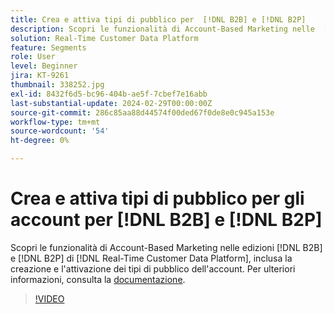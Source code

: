 ```yaml
---
title: Crea e attiva tipi di pubblico per  [!DNL B2B] e [!DNL B2P]
description: Scopri le funzionalità di Account-Based Marketing nelle  [!DNL B2B] e [!DNL B2P] edizioni di [!DNL Real-Time Customer Data Platform], inclusa la creazione e l'attivazione dei tipi di pubblico dell'account.
solution: Real-Time Customer Data Platform
feature: Segments
role: User
level: Beginner
jira: KT-9261
thumbnail: 338252.jpg
exl-id: 8432f6d5-bc96-404b-ae5f-7cbef7e16abb
last-substantial-update: 2024-02-29T00:00:00Z
source-git-commit: 286c85aa88d44574f00ded67f0de8e0c945a153e
workflow-type: tm+mt
source-wordcount: '54'
ht-degree: 0%

---
```


# Crea e attiva tipi di pubblico per gli account per [!DNL B2B] e [!DNL B2P]

Scopri le funzionalità di Account-Based Marketing nelle edizioni [!DNL B2B] e [!DNL B2P] di [!DNL Real-Time Customer Data Platform], inclusa la creazione e l&#39;attivazione dei tipi di pubblico dell&#39;account. Per ulteriori informazioni, consulta la [documentazione](https://experienceleague.adobe.com/docs/experience-platform/segmentation/ui/account-audiences.html).

>[!VIDEO](https://video.tv.adobe.com/v/338252?learn=on&enablevpops)

